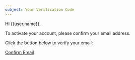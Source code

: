 ```yaml
---
subject: Your Verification Code
---
```


Hi {{user.name}},

To activate your account, please confirm your email address.

Click the button below to verify your email:

[Confirm Email]({{APP_URL}}/confirm-code?email={{user.email}}&code={{code}})
